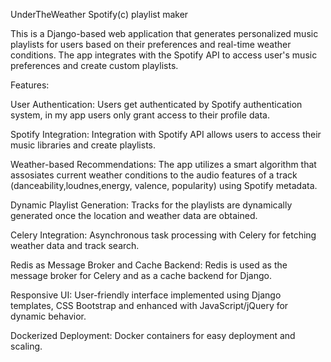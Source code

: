 UnderTheWeather Spotify(c) playlist maker



This is a Django-based web application that generates personalized music playlists for users based on their preferences and real-time weather conditions. The app integrates with the Spotify API to access user's music preferences and create custom playlists.

Features:

User Authentication: Users get authenticated by Spotify authentication system, in my app users only grant access to their profile data.

Spotify Integration: Integration with Spotify API allows users to access their music libraries and create playlists.

Weather-based Recommendations: The app utilizes a smart algorithm that assosiates current weather conditions to the audio features of a track (danceability,loudnes,energy, valence, popularity) using Spotify metadata.

Dynamic Playlist Generation: Tracks for the playlists are dynamically generated once the location and weather data are obtained.

Celery Integration: Asynchronous task processing with Celery for fetching weather data and track search.

Redis as Message Broker and Cache Backend: Redis is used as the message broker for Celery and as a cache backend for Django.

Responsive UI: User-friendly interface implemented using Django templates, CSS Bootstrap and enhanced with JavaScript/jQuery for dynamic behavior.

Dockerized Deployment: Docker containers for easy deployment and scaling.

